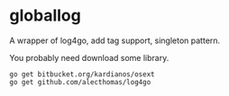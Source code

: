 globallog
=========

A wrapper of log4go, add tag support, singleton pattern.

You probably need download some library.

    go get bitbucket.org/kardianos/osext
    go get github.com/alecthomas/log4go

